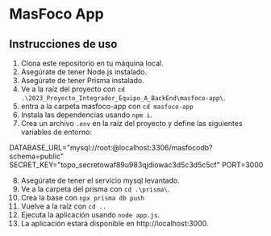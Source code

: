 # MasFoco App

## Instrucciones de uso

1. Clona este repositorio en tu máquina local.
2. Asegúrate de tener Node.js instalado.
3. Asegúrate de tener Prisma instalado.
4. Ve a la raíz del proyecto con `cd .\2023_Proyecto_Integrador_Equipo_A_BackEnd\masfoco-app\`.
5. entra a la carpeta masfoco-app con `cd masfoco-app`
6. Instala las dependencias usando `npm i`.
7. Crea un archivo `.env` en la raíz del proyecto y define las siguientes variables de entorno:

DATABASE_URL="mysql://root:@localhost:3306/masfocodb?schema=public"
SECRET_KEY="topo_secretowaf89u983qjdiowac3d5c3d5c5cf"
PORT=3000

8. Asegúrate de tener el servicio mysql levantado.
9. Ve a la carpeta del prisma con `cd .\prisma\`.  
10. Crea la base con `npx prisma db push`
11. Vuelve a la raíz con `cd ..`
12. Ejecuta la aplicación usando `node app.js`.
13. La aplicación estará disponible en http://localhost:3000.